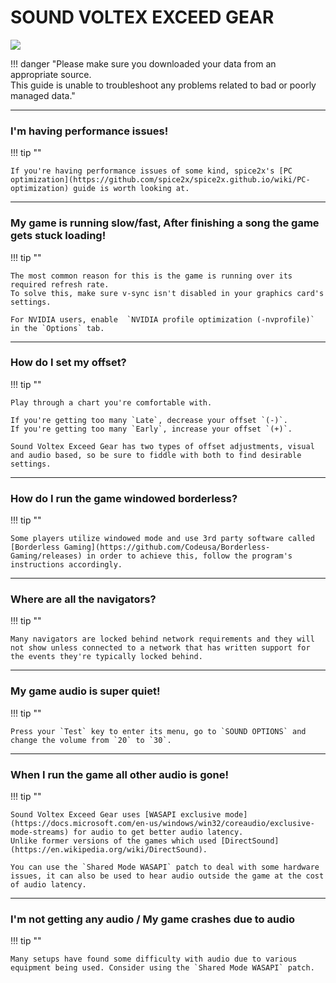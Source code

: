 # SOUND VOLTEX EXCEED GEAR
<img src="/img/sdvx6/exceedgear.png">


!!! danger "Please make sure you downloaded your data from an appropriate source.<br>This guide is unable to troubleshoot any problems related to bad or poorly managed data."

---
### I'm having performance issues!

!!! tip ""

    If you're having performance issues of some kind, spice2x's [PC optimization](https://github.com/spice2x/spice2x.github.io/wiki/PC-optimization) guide is worth looking at.

---
### My game is running slow/fast, After finishing a song the game gets stuck loading!

!!! tip ""

	The most common reason for this is the game is running over its required refresh rate.  
	To solve this, make sure v-sync isn't disabled in your graphics card's settings.

	For NVIDIA users, enable  `NVIDIA profile optimization (-nvprofile)` in the `Options` tab. 

---
### How do I set my offset?

!!! tip ""

	Play through a chart you're comfortable with.

	If you're getting too many `Late`, decrease your offset `(-)`.  
	If you're getting too many `Early`, increase your offset `(+)`.  

	Sound Voltex Exceed Gear has two types of offset adjustments, visual and audio based, so be sure to fiddle with both to find desirable settings.

---
### How do I run the game windowed borderless?

!!! tip ""

	Some players utilize windowed mode and use 3rd party software called [Borderless Gaming](https://github.com/Codeusa/Borderless-Gaming/releases) in order to achieve this, follow the program's instructions accordingly.

---
### Where are all the navigators?

!!! tip ""

	Many navigators are locked behind network requirements and they will not show unless connected to a network that has written support for the events they're typically locked behind.

---
### My game audio is super quiet!

!!! tip ""

	Press your `Test` key to enter its menu, go to `SOUND OPTIONS` and change the volume from `20` to `30`.

---
### When I run the game all other audio is gone!

!!! tip ""

	Sound Voltex Exceed Gear uses [WASAPI exclusive mode](https://docs.microsoft.com/en-us/windows/win32/coreaudio/exclusive-mode-streams) for audio to get better audio latency.  
	Unlike former versions of the games which used [DirectSound](https://en.wikipedia.org/wiki/DirectSound).   
	
	You can use the `Shared Mode WASAPI` patch to deal with some hardware issues, it can also be used to hear audio outside the game at the cost of audio latency.  

---
### I'm not getting any audio / My game crashes due to audio

!!! tip ""

	Many setups have found some difficulty with audio due to various equipment being used. Consider using the `Shared Mode WASAPI` patch.

